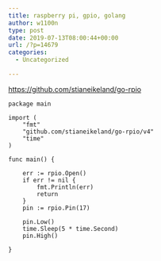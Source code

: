 ```yaml
---
title: raspberry pi, gpio, golang
author: w1100n
type: post
date: 2019-07-13T08:00:44+00:00
url: /?p=14679
categories:
  - Uncategorized

---
```

https://github.com/stianeikeland/go-rpio

```golang
package main

import (
    "fmt"
    "github.com/stianeikeland/go-rpio/v4"
    "time"
)

func main() {

    err := rpio.Open()
    if err != nil {
        fmt.Println(err)
        return
    }
    pin := rpio.Pin(17)

    pin.Low()
    time.Sleep(5 * time.Second)
    pin.High()

}

```